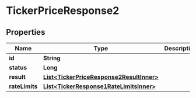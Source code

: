 

# TickerPriceResponse2


## Properties

| Name | Type | Description | Notes |
|------------ | ------------- | ------------- | -------------|
|**id** | **String** |  |  [optional] |
|**status** | **Long** |  |  [optional] |
|**result** | [**List&lt;TickerPriceResponse2ResultInner&gt;**](TickerPriceResponse2ResultInner.md) |  |  [optional] |
|**rateLimits** | [**List&lt;TickerResponse1RateLimitsInner&gt;**](TickerResponse1RateLimitsInner.md) |  |  [optional] |



